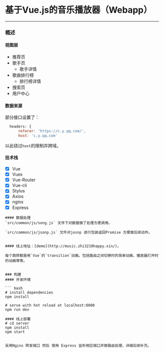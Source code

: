 # 基于Vue.js的音乐播放器（Webapp）

--------
### 概述
#### 视图层
> 
* 推荐页
* 歌手页
	* 歌手详情
* 歌曲排行榜
	* 排行榜详情
* 搜索页
* 用户中心

#### 数据来源
部分接口设置了： 
``` javascript
  headers: {
      referer: 'https://c.y.qq.com/',
      host: 'c.y.qq.com'
```
以此绕过`host`的限制并跨域。

#### 技术栈
> 
* [x] Vue
* [x] Vuex
* [x] Vue-Router
* [x] Vue-cli
* [x] Stylus
* [x] Axios
* [x] nginx
* [x] Express

```
#### 数据处理
`src/common/js/song.js` 文件下对数据做了处理方便调用。

`src/common/js/jsonp.js` 文件对josnp 进行包装返回Promise 方便做后续动作。


#### 线上地址：[demo](http://music.zhi3210happy.xin/)。

每个跳转都是用`Vue`的`transition`动画。包括路由之间切换时的简单动画，播放器打开时的动画等等。


### 构建
#### 开发环境

``` bash
# install dependencies
npm install

# serve with hot reload at localhost:8080
npm run dev

#### 线上部署
# cd server
npm install
npm start


采用Nginx 转发端口 然后 使用 Express 监听相应端口并做路由处理，详细后续补充。
